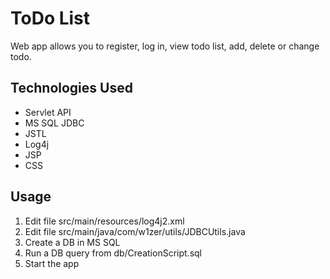# ToDo List
Web app allows you to register, log in, view todo list, add, delete or change todo.
## Technologies Used
* Servlet API
* MS SQL JDBC
* JSTL
* Log4j
* JSP
* CSS
## Usage
1. Edit file src/main/resources/log4j2.xml
2. Edit file src/main/java/com/w1zer/utils/JDBCUtils.java
3. Create a DB in MS SQL
4. Run a DB query from db/CreationScript.sql
5. Start the app
